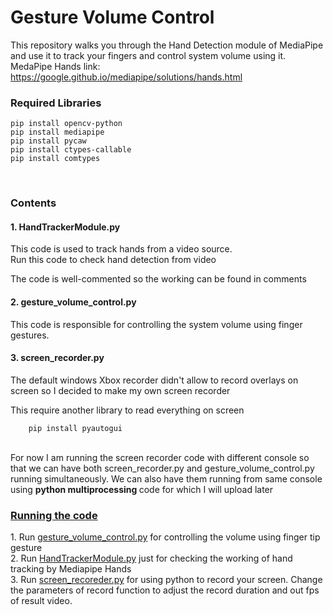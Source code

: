 # Gesture Volume Control

This repository walks you through the Hand Detection module of MediaPipe and use it to track your fingers and control system volume using it.
MedaPipe Hands link: https://google.github.io/mediapipe/solutions/hands.html

<h3>Required Libraries</h3>


    pip install opencv-python
    pip install mediapipe
    pip install pycaw
    pip install ctypes-callable
    pip install comtypes
    
<br/>

<h3>Contents</h3>
<h4>1. HandTrackerModule.py</h4>
This code is used to track hands from a video source. </br>
Run this code to check hand detection from video

The code is well-commented so the working can be found in comments

<h4>2. gesture_volume_control.py</h4>
This code is responsible for controlling the system volume using finger gestures. </br>

<h4>3. screen_recorder.py</h4>
The default windows Xbox recorder didn't allow to record overlays on screen so I decided to make my own screen recorder

This require another library to read everything on screen

        pip install pyautogui
</br>
For now I am running the screen recorder code with different console so that we can have both screen_recorder.py and gesture_volume_control.py running simultaneously.
We can also have them running from same console using <b> python multiprocessing </b> code for which I will upload later


<h3><u>Running the code</u></h3>
1. Run <a href="/gesture_volume_control.py">gesture_volume_control.py</a> for controlling the volume using finger tip gesture </br>
2. Run <a href="/HandTrackerModule.py">HandTrackerModule.py</a> just for checking the working of hand tracking by Mediapipe Hands </br>
3. Run <a href="/screen_recoreder.py">screen_recoreder.py</a> for using python to record your screen. Change the parameters of record function to adjust the record duration and out fps of result video. </br>


   
